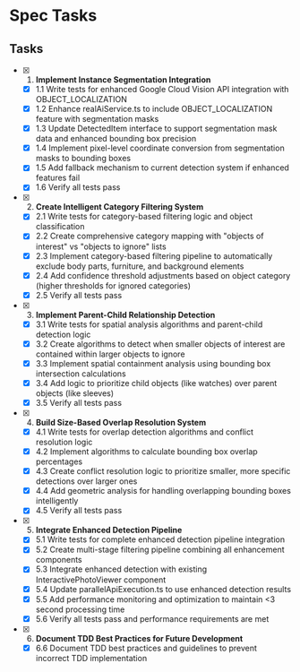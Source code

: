 # Spec Tasks

## Tasks

- [x] 1. **Implement Instance Segmentation Integration**
  - [x] 1.1 Write tests for enhanced Google Cloud Vision API integration with OBJECT_LOCALIZATION
  - [x] 1.2 Enhance realAiService.ts to include OBJECT_LOCALIZATION feature with segmentation masks
  - [x] 1.3 Update DetectedItem interface to support segmentation mask data and enhanced bounding box precision
  - [x] 1.4 Implement pixel-level coordinate conversion from segmentation masks to bounding boxes
  - [x] 1.5 Add fallback mechanism to current detection system if enhanced features fail
  - [x] 1.6 Verify all tests pass

- [x] 2. **Create Intelligent Category Filtering System**
  - [x] 2.1 Write tests for category-based filtering logic and object classification
  - [x] 2.2 Create comprehensive category mapping with "objects of interest" vs "objects to ignore" lists
  - [x] 2.3 Implement category-based filtering pipeline to automatically exclude body parts, furniture, and background elements
  - [x] 2.4 Add confidence threshold adjustments based on object category (higher thresholds for ignored categories)
  - [x] 2.5 Verify all tests pass

- [x] 3. **Implement Parent-Child Relationship Detection**
  - [x] 3.1 Write tests for spatial analysis algorithms and parent-child detection logic
  - [x] 3.2 Create algorithms to detect when smaller objects of interest are contained within larger objects to ignore
  - [x] 3.3 Implement spatial containment analysis using bounding box intersection calculations
  - [x] 3.4 Add logic to prioritize child objects (like watches) over parent objects (like sleeves)
  - [x] 3.5 Verify all tests pass

- [x] 4. **Build Size-Based Overlap Resolution System**
  - [x] 4.1 Write tests for overlap detection algorithms and conflict resolution logic
  - [x] 4.2 Implement algorithms to calculate bounding box overlap percentages
  - [x] 4.3 Create conflict resolution logic to prioritize smaller, more specific detections over larger ones
  - [x] 4.4 Add geometric analysis for handling overlapping bounding boxes intelligently
  - [x] 4.5 Verify all tests pass

- [x] 5. **Integrate Enhanced Detection Pipeline**
  - [x] 5.1 Write tests for complete enhanced detection pipeline integration
  - [x] 5.2 Create multi-stage filtering pipeline combining all enhancement components
  - [x] 5.3 Integrate enhanced detection with existing InteractivePhotoViewer component
  - [x] 5.4 Update parallelApiExecution.ts to use enhanced detection results
  - [x] 5.5 Add performance monitoring and optimization to maintain <3 second processing time
  - [x] 5.6 Verify all tests pass and performance requirements are met

- [x] 6. **Document TDD Best Practices for Future Development**
  - [x] 6.6 Document TDD best practices and guidelines to prevent incorrect TDD implementation
